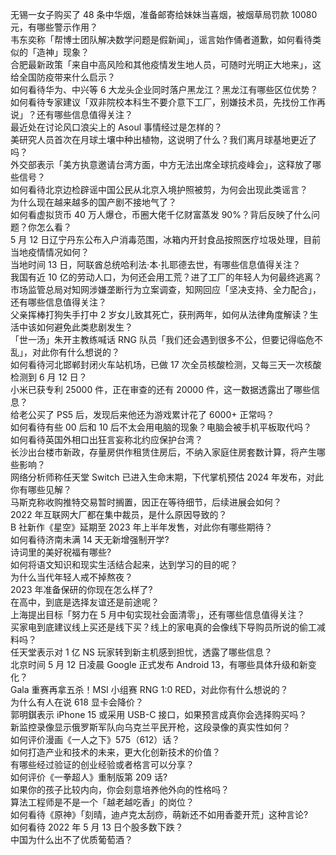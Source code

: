 无锡一女子购买了 48 条中华烟，准备邮寄给妹妹当喜烟，被烟草局罚款 10080 元，有哪些警示作用？  
韦东奕称「帮博士团队解决数学问题是假新闻」，谣言始作俑者道歉，如何看待类似的「造神」现象？  
合肥最新政策「来自中高风险和其他疫情发生地人员，可随时光明正大地来」，这给全国防疫带来什么启示？  
如何看待华为、中兴等 6 大龙头企业同时落户黑龙江？黑龙江有哪些区位优势？  
如何看待专家建议「双非院校本科生不要介意下工厂，别嫌技术员，先找份工作再说」？还有哪些信息值得关注？  
最近处在讨论风口浪尖上的 Asoul 事情经过是怎样的？  
美研究人员首次在月球土壤中种出植物，这说明了什么？我们离月球基地更近了吗？  
外交部表示「美方执意邀请台湾方面，中方无法出席全球抗疫峰会」，这释放了哪些信号？  
如何看待北京边检辟谣中国公民从北京入境护照被剪，为何会出现此类谣言？  
为什么现在越来越多的国产剧不接地气了？  
如何看虚拟货币 40 万人爆仓，币圈大佬千亿财富蒸发 90%？背后反映了什么问题？你怎么看？  
5 月 12 日辽宁丹东公布入户消毒范围，冰箱内开封食品按照医疗垃圾处理，目前当地疫情情况如何？  
当地时间 13 日，阿联酋总统哈利法·本·扎耶德去世，有哪些信息值得关注？  
我国有近 10 亿的劳动人口，为何还会用工荒？进了工厂的年轻人为何最终逃离？  
市场监管总局对知网涉嫌垄断行为立案调查，知网回应「坚决支持、全力配合」，还有哪些信息值得关注？  
父亲挥棒打狗失手打中 2 岁女儿致其死亡，获刑两年，如何从法律角度解读？生活中该如何避免此类悲剧发生？  
「世一汤」朱开主教练喊话 RNG 队员「我们还会遇到很多不公，但要记得临危不乱」，对此你有什么想说的？  
如何看待河北邯郸封闭火车站机场，已做 17 次全员核酸检测，又每三天一次核酸检测到 6 月 12 日？  
小米已获专利 25000 件，正在审查的还有 20000 件，这一数据透露出了哪些信息？  
给老公买了 PS5 后，发现后来他还为游戏累计花了 6000+ 正常吗？  
如何看待有些 00 后和 10 后不太会用电脑的现象？电脑会被手机平板取代吗？  
如何看待英国外相口出狂言妄称北约应保护台湾？  
长沙出台楼市新政，存量房供作租赁住房后，不纳入家庭住房套数计算，将产生哪些影响？  
网络分析师称任天堂 Switch 已进入生命末期，下代掌机预估 2024 年发布，对此你有哪些见解？  
马斯克称收购推特交易暂时搁置，因正在等待细节，后续进展会如何？  
2022 年互联网大厂都在集中裁员，是什么原因导致的？  
B 社新作《星空》延期至 2023 年上半年发售，对此你有哪些期待？  
如何看待济南未满 14 天无新增强制开学?  
诗词里的美好祝福有哪些?  
如何将语文知识和现实生活结合起来，达到学习的目的呢？  
为什么当代年轻人戒不掉熬夜？  
2023 年准备保研的你现在怎么样了?  
在高中，到底是选择友谊还是前途呢？  
上海提出目标「努力在 5 月中旬实现社会面清零」，还有哪些信息值得关注？  
买家电到底建议线上买还是线下买？线上的家电真的会像线下导购员所说的偷工减料吗？  
任天堂表示对 1 亿 NS 玩家转到新主机感到担忧，透露了哪些信息？  
北京时间 5 月 12 日凌晨 Google 正式发布 Android 13，有哪些具体升级和新变化？  
Gala 重赛再拿五杀！MSI 小组赛 RNG 1:0 RED，对此你有什么想说的？  
为什么有人在说 618 显卡会降价？  
郭明錤表示 iPhone 15 或采用 USB-C 接口，如果预言成真你会选择购买吗？  
新监控录像显示俄罗斯军队向乌克兰平民开枪，这段录像的真实性如何？  
如何评价漫画《一人之下》575（612）话？  
如何打造产业和技术的未来，更大化创新技术的价值？  
有哪些经过验证的创业经验或者格言可以分享？  
如何评价《一拳超人》重制版第 209 话?  
如果你的孩子比较内向，你会刻意培养他外向的性格吗？  
算法工程师是不是一个「越老越吃香」的岗位？  
如何看待《原神》「刻晴，迪卢克太刮痧，萌新还不如用香菱开荒」这种言论?  
如何看待 2022 年 5 月 13 日个股多数下跌？  
中国为什么出不了优质葡萄酒？  
